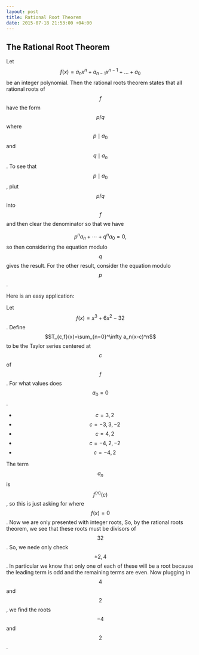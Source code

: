 ```yaml
---
layout: post
title: Rational Root Theorem
date: 2015-07-18 21:53:00 +04:00
---
```


The Rational Root Theorem
--------------------------

Let $$f(x)=a_{n}x^n+a_{n-1}x^{n-1}+...+a_0$$ be an integer polynomial. Then the rational roots theorem states that all rational roots of $$f$$ have the form $$p/q$$ where $$p\mid a_0$$ and $$q\mid a_{n}$$. To see that $$p\mid a_0$$, plut $$p/q$$ into $$f$$ and then clear the denominator so that we have

$$
p^na_n+\cdots+q^na_0=0,
$$
so then considering the equation modulo $$q$$ gives the result. For the other result, consider the equation modulo $$p$$. 

Here is an easy application:

Let $$f(x)=x^3+6x^2-32$$. Define $$T_{c,f}(x)=\sum_{n=0}^\infty a_n(x-c)^n$$ to be the Taylor series centered at $$c$$ of $$f$$. For what values does $$a_0=0$$. 

* $$c=3,2$$
* $$c=-3,3,-2$$
* $$c=4,2$$
* $$c=-4,2,-2$$
* $$c=-4,2$$

The term $$a_n$$ is $$f^{(n)}(c)$$, so this is just asking for where $$f(x)=0$$. Now we are only presented with integer roots, So, by the rational roots theorem, we see that these roots must be divisors of $$32$$. So, we nede only check $$\pm 2,4$$. In particular we know that only one of each of these will be a root because the leading term is odd and the remaining terms are even. Now plugging in $$4$$ and $$2$$, we find the roots $$-4$$ and $$2$$.
